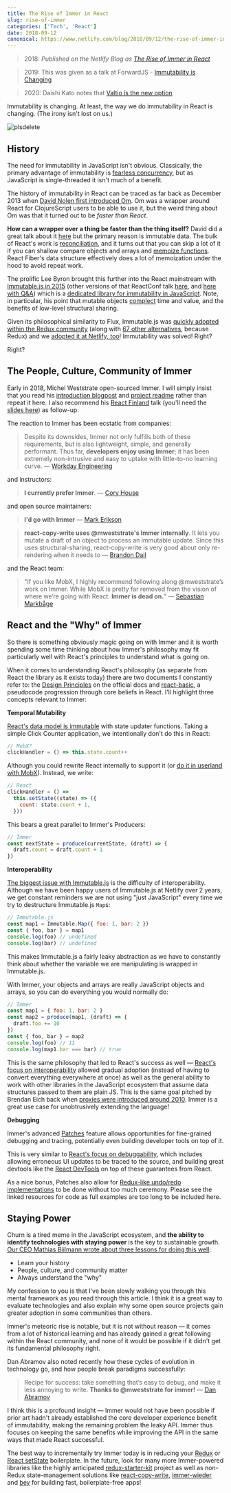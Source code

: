 ```yaml
---
title: The Rise of Immer in React
slug: rise-of-immer
categories: ['Tech', 'React']
date: 2018-09-12
canonical: https://www.netlify.com/blog/2018/09/12/the-rise-of-immer-in-react/
---
```


> 2018: _Published on the Netlify Blog as [The Rise of Immer in React](https://www.netlify.com/blog/2018/09/12/the-rise-of-immer-in-react/)_

> 2019: This was given as a talk at ForwardJS - [Immutability is Changing](https://www.youtube.com/watch?v=CbDD3c1KbKI)

> 2020: Daishi Kato notes that [Valtio is the new option](https://twitter.com/dai_shi/status/1330490462642192384)


Immutability is changing. At least, the way we do immutability in React is changing. (The irony isn't lost on us.)

![plsdelete](https://user-images.githubusercontent.com/6764957/45408018-b48c1480-b69d-11e8-951f-227774c9f852.png)

## History

The need for immutability in JavaScript isn't obvious. Classically, the primary advantage of immutability is [fearless concurrency](https://www.infoq.com/articles/dhanji-prasanna-concurrency), but as JavaScript is single-threaded it isn't much of a benefit.

The history of immutability in React can be traced as far back as December 2013 when [David Nolen first introduced Om](https://swannodette.github.io/2013/12/17/the-future-of-javascript-mvcs). Om was a wrapper around React for ClojureScript users to be able to use it, but the weird thing about Om was that it turned out to be _faster than React_.

**How can a wrapper over a thing be faster than the thing itself?** David did a great talk about it [here](https://www.youtube.com/watch?v=DMtwq3QtddY) but the primary reason is immutable data. The bulk of React's work is [reconciliation](https://reactjs.org/docs/reconciliation.html), and it turns out that you can skip a lot of it if you can shallow compare objects and arrays and [memoize functions](https://github.com/reactjs/react-basic#memoization). React Fiber's data structure effectively does a lot of memoization under the hood to avoid repeat work.

The prolific Lee Byron brought this further into the React mainstream with [Immutable.js in 2015](https://www.youtube.com/watch?v=I7IdS-PbEgI)
(other versions of that ReactConf talk [here](https://vimeo.com/144790954), and [here with Q&A](https://blog.adroll.com/news/lee-byron-immutable)) which is a [dedicated library for immutability in JavaScript](https://facebook.github.io/immutable-js/). Note, in particular, his point that mutable objects [complect](https://www.youtube.com/watch?v=34_L7t7fD_U) time and value, and the benefits of low-level structural sharing.

Given its philosophical similarity to Flux, Immutable.js was [quickly adopted within the Redux community](https://redux.js.org/recipes/usingimmutablejs) (along with [67 other alternatives](https://github.com/markerikson/redux-ecosystem-links/blob/master/immutable-data.md#immutable-update-utilities), because Redux) and we [adopted it at Netlify, too](https://www.netlifycms.org/docs/architecture/)! Immutability was solved! Right?

Right?

## The People, Culture, Community of Immer

Early in 2018, Michel Weststrate open-sourced Immer. I will simply insist that you read his [introduction blogpost](https://hackernoon.com/introducing-immer-immutability-the-easy-way-9d73d8f71cb3) and [project readme](https://github.com/mweststrate/immer) rather than repeat it here. I also recommend his [React Finland](https://www.youtube.com/watch?v=-gJbS7YjcSo) talk (you'll need the [slides here](https://immer.surge.sh/)) as follow-up.

The reaction to Immer has been ecstatic from companies:

> Despite its downsides, Immer not only fulfills both of these requirements, but is also lightweight, simple, and generally performant. Thus far, **developers enjoy using Immer**; it has been extremely non-intrusive and easy to uptake with little-to-no learning curve. — [Workday Engineering](https://medium.com/workday-engineering/workday-prism-analytics-the-search-for-a-strongly-typed-immutable-state-a09f6768b2b5)

and instructors:

> **I currently prefer Immer**. — [Cory House](https://medium.freecodecamp.org/handling-state-in-react-four-immutable-approaches-to-consider-d1f5c00249d5)

and open source maintainers:

> **I'd go with Immer** — [Mark Erikson](https://twitter.com/acemarke/status/999436116280262656)

> **react-copy-write uses @mweststrate's Immer internally**. It lets you mutate a draft of an object to process an immutable update. Since this uses structural-sharing, react-copy-write is very good about only re-rendering when it needs to — [Brandon Dail](https://twitter.com/aweary/status/984828941595652096)

and the React team:

> "If you like MobX, I highly recommend following along @mweststrate’s work on Immer. While MobX is pretty far removed from the vision of where we’re going with React. **Immer is dead on.**" — [Sebastian Markbåge](https://twitter.com/sebmarkbage/status/1032684851063705600)

## React and the "Why" of Immer

So there is something obviously magic going on with Immer and it is worth spending some time thinking about how Immer's philosophy may fit particularly well with React's principles to understand what is going on.

When it comes to understanding React's philosophy (as separate from React the library as it exists today) there are two documents I constantly refer to: the [Design Principles](https://reactjs.org/docs/design-principles.html) on the official docs and [react-basic](https://github.com/reactjs/react-basic), a pseudocode progression through core beliefs in React. I'll highlight three concepts relevant to Immer:

**Temporal Mutability**

[React's data model is immutable](https://github.com/reactjs/react-basic#state) with state updater functions. Taking a simple Click Counter application, we intentionally don't do this in React:

```js
// MobX?
clickHandler = () => this.state.count++
```

Although you could rewrite React internally to support it (or [do it in userland with MobX](https://dev.to/swyx/introduction-to-mobx-4-for-reactredux-developers-3k07)). Instead, we write:

```js
// React
clickHandler = () =>
  this.setState((state) => ({
    count: state.count + 1,
  }))
```

This bears a great parallel to Immer's Producers:

```js
// Immer
const nextState = produce(currentState, (draft) => {
  draft.count = draft.count + 1
})
```

**Interoperability**

[The biggest issue with Immutable.js](https://redux.js.org/recipes/usingimmutablejs#what-are-the-issues-with-using-immutable-js) is the difficulty of interoperability. Although we have been happy users of Immutable.js at Netlify over 2 years, we get constant reminders we are not using "just JavaScript" every time we try to destructure Immutable.js `Map`s:

```js
// Immutable.js
const map1 = Immutable.Map({ foo: 1, bar: 2 })
const { foo, bar } = map1
console.log(foo) // undefined
console.log(bar) // undefined
```

This makes Immutable.js a fairly leaky abstraction as we have to constantly think about whether the variable we are manipulating is wrapped in Immutable.js.

With Immer, your objects and arrays are really JavaScript objects and arrays, so you can do everything you would normally do:

```js
// Immer
const map1 = { foo: 1, bar: 2 }
const map2 = produce(map1, (draft) => {
  draft.foo += 10
})
const { foo, bar } = map2
console.log(foo) // 11
console.log(map1.bar === bar) // true
```

This is the same philosophy that led to React's success as well — [React's focus on interoperability](https://reactjs.org/docs/design-principles.html#interoperability) allowed gradual adoption (instead of having to convert everything everywhere at once) as well as the general ability to work with other libraries in the JavaScript ecosystem that assume data structures passed to them are plain JS. This is the same goal pitched by Brendan Eich back when [proxies were introduced around 2010](https://www.youtube.com/watch?v=sClk6aB_CPk). Immer is a great use case for unobtrusively extending the language!

**Debugging**

Immer's advanced [Patches](https://github.com/mweststrate/immer#patches) feature allows opportunities for fine-grained debugging and tracing, potentially even building developer tools on top of it.

This is very similar to [React's focus on debuggability](https://reactjs.org/docs/design-principles.html#debugging), which includes allowing erroneous UI updates to be traced to the source, and building great devtools like the [React DevTools](https://www.netlify.com/blog/2018/08/29/using-the-react-devtools-profiler-to-diagnose-react-app-performance-issues/) on top of these guarantees from React.

As a nice bonus, Patches also allow for [Redux-like undo/redo implementations](https://redux.js.org/recipes/implementingundohistory) to be done without too much ceremony. Please see the linked resources for code as full examples are too long to be included here.

## Staying Power

Churn is a tired meme in the JavaScript ecosystem, and **the ability to identify technologies with staying power** is the key to sustainable growth. [Our CEO Mathias Biilmann wrote about three lessons for doing this well](https://medium.com/netlify/leveling-up-why-developers-need-to-be-able-to-identify-technologies-with-staying-power-and-how-to-9aa74878fc08):

- Learn your history
- People, culture, and community matter
- Always understand the "why"

My confession to you is that I've been slowly walking you through this mental framework as you read through this article. I think it is a great way to evaluate technologies and also explain why some open source projects gain greater adoption in some communities than others.

Immer's meteoric rise is notable, but it is not without reason — it comes from a lot of historical learning and has already gained a great following within the React community, and none of it would be possible if it didn't get its fundamental philosophy right.

Dan Abramov also noted recently how these cycles of evolution in technology go, and how people break paradigms successfully:

> Recipe for success: take something that’s easy to debug, and make it less annoying to write. **Thanks to @mweststrate for immer!** — [Dan Abramov](https://twitter.com/dan_abramov/status/1016783114381639680)

I think this is a profound insight — Immer would not have been possible if prior art hadn't already established the core developer experience benefit of immutability, making the remaining problem the leaky API. Immer thus focuses on keeping the same benefits while improving the API in the same ways that made React successful.

The best way to incrementally try Immer today is in reducing your [Redux](https://github.com/mweststrate/immer#reducer-example) or [React setState](https://github.com/mweststrate/immer#reactsetstate-example) boilerplate. In the future, look for many more Immer-powered libraries like the highly anticipated [redux-starter-kit](https://github.com/markerikson/redux-starter-kit) project as well as non-Redux state-management solutions like [react-copy-write](https://github.com/aweary/react-copy-write), [immer-wieder](https://github.com/drcmda/immer-wieder#readme) and [bey](https://github.com/jamiebuilds/bey) for building fast, boilerplate-free apps!

